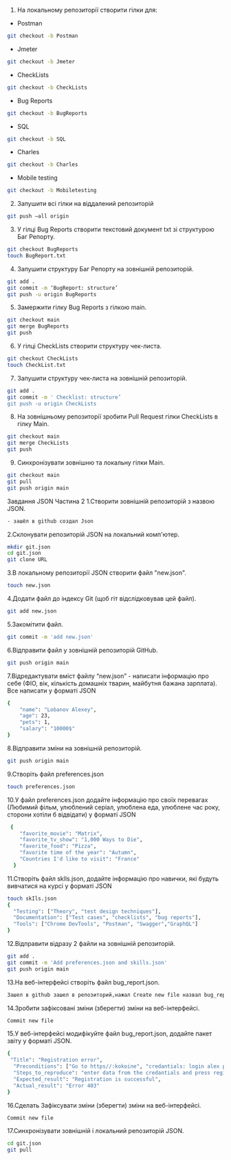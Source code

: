 1. На локальному репозиторії створити гілки для:
- Postman    
```bash 
git checkout -b Postman
```

- Jmeter 
```bash 
git checkout -b Jmeter
```

- CheckLists
```bash 
git checkout -b CheckLists
```

- Bug Reports
```bash 
git checkout -b BugReports
```

- SQL
```bash 
git checkout -b SQL
```

- Charles
```bash 
git checkout -b Charles
```

- Mobile testing
```bash 
git checkout -b Mobiletesting 
```

2. Запушити всі гілки на віддалений репозиторій
```bash 
git push –all origin
```

3. У гілці Bug Reports створити текстовий документ txt зі структурою Баг Репорту.
```bash 
git checkout BugReports 
touch BugReport.txt
```

4. Запушити структуру Баг Репорту на зовнішній репозиторій.
```bash
git add . 
git commit -m ‘BugReport: structure’
git push -u origin BugReports
```

5. Замержити гілку Bug Reports з гілкою main.
```bash
git checkout main
git merge BugReports
git push
```

6. У гілці CheckLists створити структуру чек-листа.
```bash
git checkout CheckLists
touch CheckList.txt
```

7. Запушити структуру чек-листа на зовнішній репозиторій.
```bash
git add . 
git commit -m ' Checklist: structure’ 
git push -u origin CheckLists
```

8. На зовнішньому репозиторії зробити Pull Request гілки CheckLists в гілку Main.
```bash
git checkout main 
git merge CheckLists
git push 
```

9. Синхронізувати зовнішню та локальну гілки Main.
```bash
git checkout main 
git pull 
git push origin main 
```

Завдання JSON Частина 2
1.Створити зовнішній репозиторій з назвою JSON.
```bash
- зашёл в github создал Json
```

2.Склонувати репозиторій JSON на локальний комп'ютер.
```bash
mkdir git.json 
cd git.json
git clone URL
```

3.В локальному репозиторії JSON створити файл "new.json".
```bash
touch new.json   
```

4.Додати файл до індексу Git (щоб гіт відслідковував цей файл).
```bash
git add new.json
```

5.Закомітити файл. 
```bash
git commit -m 'add new.json' 
```

6.Відправити файл у зовнішній репозиторій GitHub.
```bash
git push origin main
```

7.Відредактувати вміст файлу “new.json” - написати інформацію про себе (ФІО, вік, кількість домашніх тварин, майбутня бажана зарплата). Все написати у форматі JSON
```bash
{
    "name": "Lobanov Alexey",
    "age": 23,
    "pets": 1,
    "salary": "10000$"
}
```

8.Відправити зміни на зовнішній репозиторій.
```bash
git push origin main 
```

9.Створіть файл preferences.json
```bash
touch preferences.json
```

10.У файл preferences.json додайте інформацію про своїх перевагах (Любимий фільм, улюблений серіал, улюблена еда, улюблене час року, сторони хотіли б відвідати) у форматі JSON  
```bash
 {
    "favorite_movie": "Matrix",
    "favorite_tv_show": "1,000 Ways to Die",
    "favorite_food": "Pizza",
    "favorite time of the year": "Autumn",
    "Countries I'd like to visit": "France"
  }
```

11.Створіть файл sklls.json, додайте інформацію про навички, які будуть вивчатися на курсі у форматі JSON
```bash
touch skIls.json 
{
  "Testing": ["Theory", "test design techniques"],
  "Documentation": ["Test cases", "checklists", "bug reports"],
  "Tools": ["Chrome DevTools", "Postman", "Swagger","GraphQL"]
}
```
12.Відправити відразу 2 файли на зовнішній репозиторій.
```bash
git add . 
git commit -m 'Add preferences.json and skills.json' 
git push origin main
```

13.На веб-інтерфейсі створіть файл bug_report.json.
```bash
Зашел в github зашел в репозиторий,нажал Create new file назвал bug_report.json
```

14.Зробити зафіксовані зміни (зберегти) зміни на веб-інтерфейсі.
```bash
Commit new file
```

15.У веб-інтерфейсі модифікуйте файл bug_report.json, додайте пакет звіту у форматі JSON.
```bash
{
 "Title": "Registration error",
  "Preconditions": ["Go to https//:kokoine", "credantials: login alex password: 1234"],
  "Steps_to_reproduce": "enter data from the credantials and press register",
  "Expected_result": "Registration is successful",
  "Actual_result": "Error 403"
}
```

16.Сделать Зафіксувати зміни (зберегти) зміни на веб-інтерфейсі.
```bash
Commit new file
```

17.Синхронізувати зовнішній і локальний репозиторій JSON.
```bash
cd git.json
git pull
```



